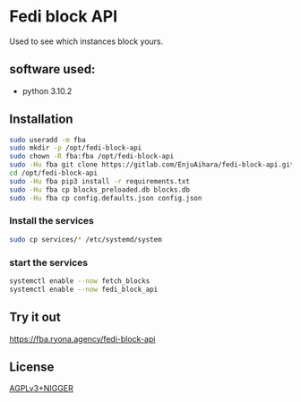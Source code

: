 # Fedi block API

Used to see which instances block yours.

## software used:

- python 3.10.2

## Installation

```bash
sudo useradd -m fba
sudo mkdir -p /opt/fedi-block-api
sudo chown -R fba:fba /opt/fedi-block-api
sudo -Hu fba git clone https://gitlab.com/EnjuAihara/fedi-block-api.git /opt/fedi-block-api
cd /opt/fedi-block-api
sudo -Hu fba pip3 install -r requirements.txt
sudo -Hu fba cp blocks_preloaded.db blocks.db
sudo -Hu fba cp config.defaults.json config.json
```


### Install the services

```bash
sudo cp services/* /etc/systemd/system
```

### start the services

```bash
systemctl enable --now fetch_blocks
systemctl enable --now fedi_block_api
```

## Try it out

https://fba.ryona.agency/fedi-block-api

## License

[AGPLv3+NIGGER](https://plusnigger.autism.exposed/)
